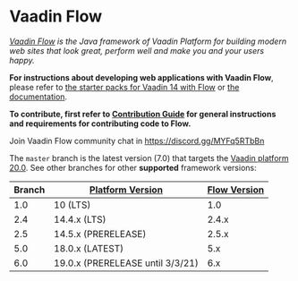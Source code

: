 
Vaadin Flow
======
*[Vaadin Flow](https://vaadin.com/flow) is the Java framework of Vaadin Platform for building modern web sites that look great, perform well and make you and your users happy.*

**For instructions about developing web applications with Vaadin Flow**, please refer to [the starter packs for Vaadin 14 with Flow](https://vaadin.com/start) or [the documentation](https://vaadin.com/docs/flow/Overview.html).

**To contribute, first refer to [Contribution Guide](/CONTRIBUTING.md) for general instructions and requirements for contributing code to Flow.**

Join Vaadin Flow community chat in https://discord.gg/MYFq5RTbBn

The `master` branch is the latest version (7.0) that targets the [Vaadin platform 20.0](https://github.com/vaadin/platform). See other branches for other **supported** framework versions:

| Branch | [Platform Version](https://github.com/vaadin/platform/releases) | [Flow Version](https://github.com/vaadin/flow/releases) |
|--------|-----------------------------------------------------------------|---------------------------------------------------------|
|  1.0   |  10 (LTS)                                                       |  1.0                                                    |
|  2.4   |  14.4.x (LTS)                                                   |  2.4.x                                                  |
|  2.5   |  14.5.x (PRERELEASE)                                            |  2.5.x                                                  |
|  5.0   |  18.0.x (LATEST)                                                |  5.x                                                    |
|  6.0   |  19.0.x (PRERELEASE until 3/3/21)                               |  6.x                                                    |
